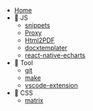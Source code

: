 - [Home](/)
- 🤎 JS
  - [snippets](/js/snippets.md)
  - [Proxy](/js/proxy.md)
  - [Html2PDF](/js/html2pdf.md)
  - [docxtemplater](/js/docxTemplater.md)
  - [react-native-echarts](/js/react-native-echarts.md)
- 🔧 Tool
  - [git](/tool/git.md)
  - [make](/tool/make.md)
  - [vscode-extension](/tool/vscode-extension.md)
- 🌺 CSS
  - [matrix](/css/matrix.md)
